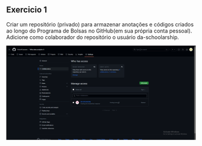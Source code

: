 ## Exercicio 1
Criar um repositório (privado) para armazenar anotações e códigos criados ao longo do Programa de Bolsas no GitHub(em sua própria conta pessoal). Adicione como colaborador do repositório o usuário da-schoolarship.

<img src="../evidencias/colaborador.png">
